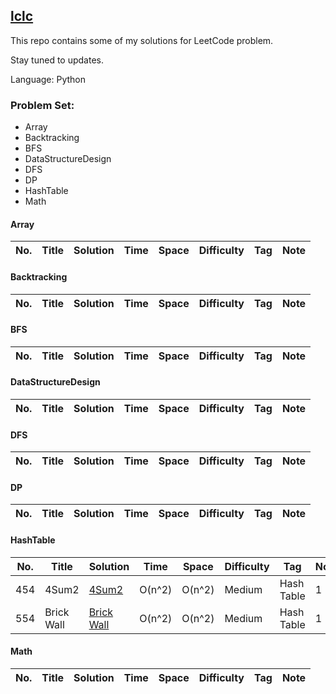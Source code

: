 ##  [lclc](https://leetcode.com/problemset/algorithms/)  

This repo contains some of my solutions for LeetCode problem.

Stay tuned to updates.

Language: Python

### Problem Set:

* Array
* Backtracking
* BFS
* DataStructureDesign
* DFS
* DP
* HashTable
* Math


#### Array
|  No.  | Title           |  Solution       |  Time           | Space           | Difficulty    | Tag          | Note| 
|-----|---------------- | --------------- | --------------- | --------------- | ------------- |--------------|-----|


#### Backtracking
|  No.  | Title           |  Solution       |  Time           | Space           | Difficulty    | Tag          | Note| 
|-----|---------------- | --------------- | --------------- | --------------- | ------------- |--------------|-----|


#### BFS
|  No.  | Title           |  Solution       |  Time           | Space           | Difficulty    | Tag          | Note| 
|-----|---------------- | --------------- | --------------- | --------------- | ------------- |--------------|-----|


#### DataStructureDesign
|  No.  | Title           |  Solution       |  Time           | Space           | Difficulty    | Tag          | Note| 
|-----|---------------- | --------------- | --------------- | --------------- | ------------- |--------------|-----|


#### DFS
|  No.  | Title           |  Solution       |  Time           | Space           | Difficulty    | Tag          | Note| 
|-----|---------------- | --------------- | --------------- | --------------- | ------------- |--------------|-----|


#### DP
|  No. | Title           |  Solution       |  Time           | Space           | Difficulty    | Tag          | Note| 
|-----|---------------- | --------------- | --------------- | --------------- | ------------- |--------------|-----|


#### HashTable
|  No.  | Title           |  Solution       |  Time           | Space           | Difficulty    | Tag          | Note| 
|-----|---------------- | --------------- | --------------- | --------------- | ------------- |--------------|-----|
|454|4Sum2|[4Sum2](https://github.com/zhucebuliaolongchuan/lclc/blob/master/HashTable/LC454_4Sum2.py)|O(n^2)|O(n^2)|Medium|Hash Table|1|
|554|Brick Wall|[Brick Wall](https://github.com/zhucebuliaolongchuan/lclc/blob/master/HashTable/LC554_BrickWall.py)|O(n^2)|O(n^2)|Medium|Hash Table|1|


#### Math
|  No. | Title           |  Solution       |  Time           | Space           | Difficulty    | Tag          | Note| 
|-----|---------------- | --------------- | --------------- | --------------- | ------------- |--------------|-----|
